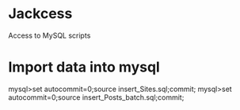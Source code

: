 # Jackcess
Access to MySQL scripts

#  Import data into mysql
mysql>set autocommit=0;source insert_Sites.sql;commit;
mysql>set autocommit=0;source insert_Posts_batch.sql;commit;
